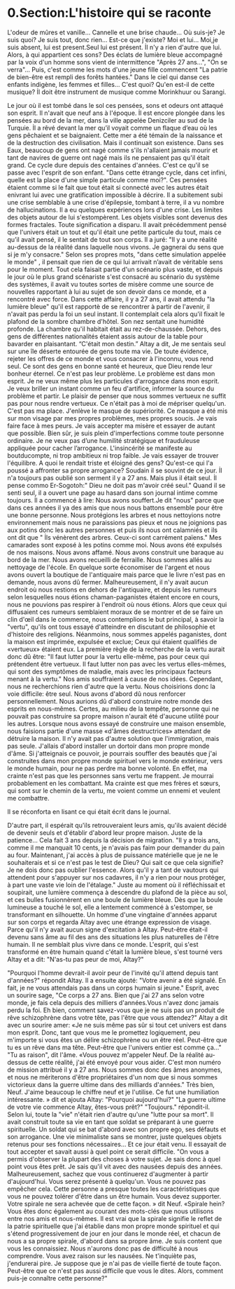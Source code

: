 # 0.Section:L'histoire qui se raconte

L'odeur de mûres et vanille... Cannelle et une brise chaude... Où suis-je? Je suis quoi? Je suis tout, donc rien...
Est-ce que j'existe? Moi et lui... Moi,je suis absent, lui est present.Seul lui est présent. İl n'y a rien d'autre que lui. Alors, à qui appartient ces sons? Des éclats de lumière bleue accompagné par la voix d'un homme sons vient de intermittence "Après 27 ans...", "On se verra"... Puis, c'est comme les mots d'une jeune fille commencent "La patrie de bien-être est rempli des forêts hantées." Dans le ciel qui danse ces enfants indigène, les femmes et filles... C'est quoi? Qu'en est-il de cette musique? İl doit être instrument de musique comme Morinkhuur ou Sarangi.

Le jour où il est tombé dans le sol ces pensées, sons et odeurs ont attaqué son esprit. Il n'avait que neuf ans à l'époque. İl est encore plongée dans les pensées au bord de la mer, dans la ville appelée Denizciler au sud de la Turquie. 
İl a rêvé devant la mer qu’il voyait comme un flaque d’eau où les gens pêchaient et se baignaient. Cette mer a été témain de la naissance et de la destruction des civilisation. Mais il continuait son existence. Dans ses Eaux, beaucoup de gens ont nagé comme s'ils n'allaient jamais mourir et tant de navires de guerre ont nagé mais ils ne pensaient pas qu'il était grand. Ce cycle dure depuis des centaines d'années. C'est ce qu'il se passe avec  l'esprit de son enfant. "Dans cette étrange cycle, dans cet infini, quelle est la place d'une simple particule comme moi?". Ces pensées étaient comme si le fait que tout était si connecté avec les autres était enivrant lui avec une gratification impossible à décrire.
Il a subitement subi une crise semblable à une crise d'épilepsie, tombant à terre, il a vu nombre de hallucinations.
Il a eu quelques expériences lors d'une crise. Les limites des objets autour de lui s'estompèrent. Les objets visibles sont devenus des formes fractales. Toute signification a disparu.
ll avait précédemment pensé que l'univers était un tout et qu'il était une petite particule du tout, mais ce qu’il avait pensé, il le sentait de tout son corps.
Il a juré: "Il y a une réalité au-dessus de la réalité dans laquelle nous vivons. Je gagnerai du sens que si je m'y consacre."
Selon ses propres mots, "dans cette simulation appelée le monde" , il pensait que rien de ce qui lui arrivait n’avait de véritable sens pour le moment. Tout cela faisait partie d'un scénario plus vaste, et depuis le jour où le plus grand scénariste s'est consacré au scénario du système des systèmes, il avait vu toutes sortes de misère comme une source de nouvelles rapportant à lui au sujet de son devoir dans ce monde, et a rencontré avec force. Dans cette affaire, il y a 27 ans, il avait attendu "la lumière bleue" qu'il est rapportè de se rencontrer à partir de l'avenir, il n'avait pas perdu la foi un seul instant. Il contemplait cela alors qu'il fixait le plafond de la sombre chambre d'hôtel. Son nez sentait une humidité profonde. La chambre qu'il habitait était au rez-de-chaussée. Dehors, des gens de différentes nationalités étaient assis autour de la table pour bavarder en plaisantant. “C'était mon destin.” Altay a dit, Je me sentais seul sur une île déserte entourée de gens toute ma vie. De toute évidence, rejeter les offres de ce monde et vous consacrer à l'inconnu, vous rend seul. Ce sont des gens en bonne santé et heureux, que Dieu rende leur bonheur éternel. Ce n'est pas leur problème. Le problème est dans mon esprit. Je ne veux même plus les particules d'arrogance dans mon esprit. Je veux briller un instant comme un feu d'artifice, informer la source du problème et partir. Le plaisir de penser que nous sommes vertueux ne suffit pas pour nous rendre vertueux. Ce n'était pas à moi de mépriser quelqu'un. C'est pas ma place. J'enlève le masque de supériorité. Ce masque a été mis sur mon visage par mes propres problèmes, mes propres soucis. Je vais faire face à mes peurs. Je vais accepter ma misère et essayer de autant que possible. Bien sûr, je suis plein d'imperfections comme toute personne ordinaire. Je ne veux pas d’une humilité stratégique et frauduleuse appliquée pour cacher l’arrogance. L'insincérité se manifeste au boutducompte, ni trop ambitieux ni trop faible. Je vais essayer de trouver l'équilibre. A quoi le rendait triste et éloigné des gens? Qu'est-ce qui l'a poussé a affronter sa propre arrogance? Soudain il se souvint de ce jour. İl n'a toujours pas oublié son serment il y a 27 ans.
 Mais plus il était seul. İl pense commo Er-Sogotoh:" Dieu ne doit pas m'avoir créé seul."
 Quand il se senti seul, il a ouvert une page au hasard dans son journal intime comme toujours. İl a commencé à lire: Nous avons souffert.Je dit "nous" parce que dans ces années il ya des amis que nous nous battons ensemble pour être une bonne personne. Nous protégions les arbres et nous nettoyions notre environnement mais nous ne paraissions pas pieux et nous ne joignions pas aux potins donc les autres personnes et puis ils nous ont calamniés et ils ont dit que " İls vénèrent des arbres. Ceux-ci sont carrément païens."
 Mes camarades sont exposé à les potins comme moi. Nous avons été expulsés de nos maisons. Nous avons affamé. Nous avons construit une baraque au bord de la mer. Nous avons recueilli de ferraille. Nous sommes allés au nettoyage de l'école. En quelque sorte économiser de l'argent et nous avons ouvert la boutique de l'antiquaire mais parce que le livre n'est pas en demande, nous avons dû fermer. Malheureusement, il n'y avait aucun endroit où nous restions en dehors de l'antiquaire, et depuis les rumeurs selon lesquelles nous étions chaman-paganistes étaient encore en cours, nous ne pouvions pas respirer à l'endroit où nous étions. Alors que ceux qui diffusaient ces rumeurs semblaient moraux de se montrer et de se faire un clin d'œil dans le commerce, nous contemplions le but principal, à savoir la "vertu", qu'ils ont tous essayé d'atteindre en discutant de philosophie et d'histoire des religions. Néanmoins, nous sommes appelés paganistes, dont la maison est imprimée, expulsée et exclue; Ceux qui étaient qualifiés de «vertueux» étaient eux. La première règle de la recherche de la vertu aurait donc dû être: "Il faut lutter pour la vertu elle-même, pas pour ceux qui prétendent être vertueux. Il faut lutter non pas avec les vertus elles-mêmes, qui sont des symptômes de maladie, mais avec les principaux facteurs menant à la vertu." Nos amis souffraient à cause de nos idées. Cependant, nous ne recherchions rien d'autre que la vertu.
 Nous choisirions donc la voie difficile: être seul. Nous avons d'abord dû nous renforcer personnellement. Nous aurions dû d'abord construire notre monde des esprits en nous-mêmes. Certes, au milieu de la tempête, personne qui ne pouvait pas construire sa propre maison n'aurait été d'aucune utilité pour les autres. Lorsque nous avons essayé de construire une maison ensemble, nous faisions partie d'une masse «d'âmes destructrices» attendant de détruire la maison. Il n'y avait pas d'autre solution que l'immigration, mais pas seule. J'allais d'abord installer un dortoir dans mon propre monde d'âme. Si j'atteignais ce pouvoir, je pourrais souffler des beautés que j'ai construites dans mon propre monde spirituel vers le monde extérieur, vers le monde humain, pour ne pas perdre ma bonne volonté. En effet, ma crainte n'est pas que les personnes sans vertu me frappent. Je mourrai probablement en les combattant. Ma crainte est que mes frères et sœurs, qui sont sur le chemin de la vertu, me voient comme un ennemi et veulent me combattre.
 
 
Il se réconforta en lisant ce qui était écrit dans le journal.

D'autre part, il espérait qu'ils retrouveraient leurs amis, qu'ils avaient décidé de devenir seuls et d'établir d'abord leur propre maison. Juste de la patience… Cela fait 3 ans depuis la décision de migration. "Il y a trois ans, comme il me manquait 10 cents, je n'avais pas faim pour demander du pain au four. Maintenant, j'ai accès à plus de puissance matérielle que je ne le souhaiterais et si ce n'est pas le test de Dieu? Qui sait ce que cela signifie? Je ne dois donc pas oublier l'essence. Alors qu'il y a tant de vautours qui attendent pour s'appuyer sur nos cadavres, il n'y a rien pour nous protéger, à part une vaste vie loin de l'étalage." Juste au moment où il réfléchissait et soupirait, une lumière commença à descendre du plafond de la pièce au sol, et ces bulles fusionnèrent en une boule de lumière bleue. Dès que la boule lumineuse a touché le sol, elle a lentement commencé à s'estomper, se transformant en silhouette. 
Un homme d'une vingtaine d'années apparut sur son corps et regarda Altay avec une étrange expression de visage. Parce qu'il n'y avait aucun signe d'excitation à Altay. Peut-être était-il devenu sans âme au fil des ans des situations les plus naturelles de l'être humain.
 Il ne semblait plus vivre dans ce monde. L'esprit, qui s'est transformé en être humain quand c'était la lumière bleue, s'est tourné vers Altay et a dit: "N'as-tu pas peur de moi, Altay?" 

"Pourquoi l'homme devrait-il avoir peur de l'invité qu'il attend depuis tant d'années?" répondit Altay. Il a ensuite ajouté: "Votre avenir a été signalé. En fait, je ne vous attendais pas dans un corps humain si jeune." Esprit, avec un sourire sage, "Ce corps a 27 ans. Bien que j'ai 27 ans selon votre monde, je fais cela depuis des milliers d'années.Vous n'avez donc jamais perdu la foi. Eh bien, comment savez-vous que je ne suis pas un produit de rêve schizophrène dans votre tête, pas l'être que vous attendez?" Altay a dit avec un sourire amer: «Je ne suis même pas sûr si tout cet univers est dans mon esprit. Donc, tant que vous me le promettez logiquement, peu m'importe si vous êtes un délire schizophrène ou un être réel. Peut-être que tu es un rêve dans ma tête.
Peut-être que l'univers entier est comme ça…" "Tu as raison", dit l'âme. «Vous pouvez m'appeler Neuf. De la réalité au-dessus de cette réalité, j'ai été envoyé pour vous aider. C'est mon numéro de mission attribué il y a 27 ans. Nous sommes donc des âmes anonymes, et nous ne mériterons d'être propriétaires d'un nom que si nous sommes victorieux dans la guerre ultime dans des milliards d'années." Très bien, Neuf. J'aime beaucoup le chiffre neuf et je l'utilise. Ce fut une humiliation intéressante. » dit et ajouta Altay: "Pourquoi aujourd'hui?" "La guerre ultime de votre vie commence Altay, êtes-vous prêt?" "Toujours." répondit-il. Selon lui, toute la "vie" n'était rien d'autre qu'une "lutte pour sa mort". Il avait construit toute sa vie en tant que soldat se préparant à une guerre spirituelle. Un soldat qui se bat d'abord avec son propre ego, ses défauts et son arrogance. Une vie minimaliste sans se montrer, juste quelques objets retenus pour ses fonctions nécessaires… Et ce jour était venu. Il essayait de tout accepter et savait aussi à quel point ce serait difficile. "On vous a permis d'observer la plupart des choses à votre sujet. Je sais donc à quel point vous êtes prêt. Je sais qu'il vit avec des nausées depuis des années. Malheureusement, sachez que vous continuerez d'augmenter à partir d'aujourd'hui. Vous serez présenté à quelqu'un. Vous ne pouvez pas empêcher cela. Cette personne a presque toutes les caractéristiques que vous ne pouvez tolérer d'être dans un être humain. Vous devez supporter. Votre spirale ne sera achevée que de cette façon. » dit Neuf. «Spirale hein? Vous êtes donc également au courant des mots-clés que nous utilisons entre nos amis et nous-mêmes. Il est vrai que la spirale signifie le reflet de la patrie spirituelle que j'ai établie dans mon propre monde spirituel et qui s'étend progressivement de jour en jour dans le monde réel, et chacun de nous a sa propre spirale, d'abord dans sa propre âme. Je suis content que vous les connaissiez. Nous n'aurons donc pas de difficulté à nous comprendre. Vous avez raison sur les nausées. Ne t'inquiète pas, j'endurerai pire. Je suppose que je n'ai pas de vieille fierté de toute façon. Peut-être que ce n'est pas aussi difficile que vous le dites. Alors, comment puis-je connaître cette personne?"



 


